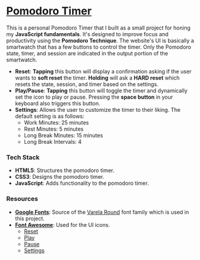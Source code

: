 # [Pomodoro Timer](https://enetwarch.github.io/pomodoro-timer/)

This is a personal Pomodoro Timer that I built as a small project for honing my **JavaScript fundamentals**. It's designed to improve focus and productivity using the **Pomodoro Technique**. The website's UI is basically a smartwatch that has a few buttons to control the timer. Only the Pomodoro state, timer, and session are indicated in the output portion of the smartwatch.

* **Reset**: **Tapping** this button will display a confirmation asking if the user wants to **soft reset** the timer. **Holding** will ask a **HARD reset** which resets the state, session, and timer based on the settings.
* **Play/Pause**: **Tapping** this button will toggle the timer and dynamically set the icon to play or pause. Pressing the **space button** in your keyboard also triggers this button.
* **Settings**: Allows the user to customize the timer to their liking. The default setting is as follows:
    * Work Minutes: 25 minutes
    * Rest Minutes: 5 minutes
    * Long Break Minutes: 15 minutes
    * Long Break Intervals: 4

### Tech Stack

* **HTML5**: Structures the pomodoro timer.
* **CSS3**: Designs the pomodoro timer.
* **JavaScript**: Adds functionality to the pomodoro timer.

### Resources

* **[Google Fonts](https://fonts.google.com/)**: Source of the [Varela Round](https://fonts.google.com/specimen/Varela+Round) font family which is used in this project.
* [**Font Awesome**](https://fontawesome.com/): Used for the UI icons.
    * [Reset](https://fontawesome.com/icons/rotate-right?s=solid)
    * [Play](https://fontawesome.com/icons/play?s=solid)
    * [Pause](https://fontawesome.com/icons/pause?s=solid)
    * [Settings](https://fontawesome.com/icons/gear?s=solid)